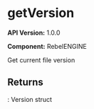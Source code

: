 # getVersion

**API Version:** 1.0.0

**Component:** RebelENGINE

Get current file version

## Returns

: Version struct

